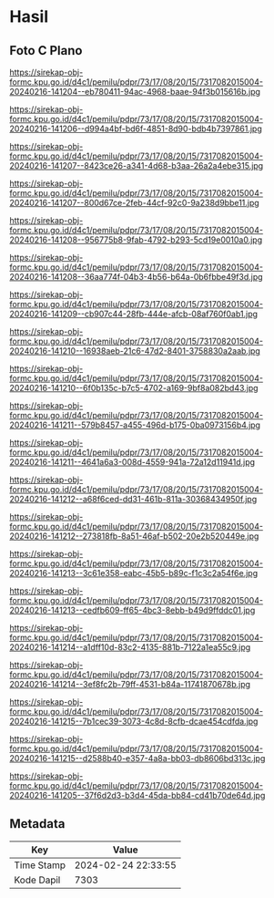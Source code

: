 # Hasil

## Foto C Plano

https://sirekap-obj-formc.kpu.go.id/d4c1/pemilu/pdpr/73/17/08/20/15/7317082015004-20240216-141204--eb780411-94ac-4968-baae-94f3b015616b.jpg

https://sirekap-obj-formc.kpu.go.id/d4c1/pemilu/pdpr/73/17/08/20/15/7317082015004-20240216-141206--d994a4bf-bd6f-4851-8d90-bdb4b7397861.jpg

https://sirekap-obj-formc.kpu.go.id/d4c1/pemilu/pdpr/73/17/08/20/15/7317082015004-20240216-141207--8423ce26-a341-4d68-b3aa-26a2a4ebe315.jpg

https://sirekap-obj-formc.kpu.go.id/d4c1/pemilu/pdpr/73/17/08/20/15/7317082015004-20240216-141207--800d67ce-2feb-44cf-92c0-9a238d9bbe11.jpg

https://sirekap-obj-formc.kpu.go.id/d4c1/pemilu/pdpr/73/17/08/20/15/7317082015004-20240216-141208--956775b8-9fab-4792-b293-5cd19e0010a0.jpg

https://sirekap-obj-formc.kpu.go.id/d4c1/pemilu/pdpr/73/17/08/20/15/7317082015004-20240216-141208--36aa774f-04b3-4b56-b64a-0b6fbbe49f3d.jpg

https://sirekap-obj-formc.kpu.go.id/d4c1/pemilu/pdpr/73/17/08/20/15/7317082015004-20240216-141209--cb907c44-28fb-444e-afcb-08af760f0ab1.jpg

https://sirekap-obj-formc.kpu.go.id/d4c1/pemilu/pdpr/73/17/08/20/15/7317082015004-20240216-141210--16938aeb-21c6-47d2-8401-3758830a2aab.jpg

https://sirekap-obj-formc.kpu.go.id/d4c1/pemilu/pdpr/73/17/08/20/15/7317082015004-20240216-141210--6f0b135c-b7c5-4702-a169-9bf8a082bd43.jpg

https://sirekap-obj-formc.kpu.go.id/d4c1/pemilu/pdpr/73/17/08/20/15/7317082015004-20240216-141211--579b8457-a455-496d-b175-0ba0973156b4.jpg

https://sirekap-obj-formc.kpu.go.id/d4c1/pemilu/pdpr/73/17/08/20/15/7317082015004-20240216-141211--4641a6a3-008d-4559-941a-72a12d11941d.jpg

https://sirekap-obj-formc.kpu.go.id/d4c1/pemilu/pdpr/73/17/08/20/15/7317082015004-20240216-141212--a68f6ced-dd31-461b-811a-30368434950f.jpg

https://sirekap-obj-formc.kpu.go.id/d4c1/pemilu/pdpr/73/17/08/20/15/7317082015004-20240216-141212--273818fb-8a51-46af-b502-20e2b520449e.jpg

https://sirekap-obj-formc.kpu.go.id/d4c1/pemilu/pdpr/73/17/08/20/15/7317082015004-20240216-141213--3c61e358-eabc-45b5-b89c-f1c3c2a54f6e.jpg

https://sirekap-obj-formc.kpu.go.id/d4c1/pemilu/pdpr/73/17/08/20/15/7317082015004-20240216-141213--cedfb609-ff65-4bc3-8ebb-b49d9ffddc01.jpg

https://sirekap-obj-formc.kpu.go.id/d4c1/pemilu/pdpr/73/17/08/20/15/7317082015004-20240216-141214--a1dff10d-83c2-4135-881b-7122a1ea55c9.jpg

https://sirekap-obj-formc.kpu.go.id/d4c1/pemilu/pdpr/73/17/08/20/15/7317082015004-20240216-141214--3ef8fc2b-79ff-4531-b84a-11741870678b.jpg

https://sirekap-obj-formc.kpu.go.id/d4c1/pemilu/pdpr/73/17/08/20/15/7317082015004-20240216-141215--7b1cec39-3073-4c8d-8cfb-dcae454cdfda.jpg

https://sirekap-obj-formc.kpu.go.id/d4c1/pemilu/pdpr/73/17/08/20/15/7317082015004-20240216-141215--d2588b40-e357-4a8a-bb03-db8606bd313c.jpg

https://sirekap-obj-formc.kpu.go.id/d4c1/pemilu/pdpr/73/17/08/20/15/7317082015004-20240216-141205--37f6d2d3-b3d4-45da-bb84-cd41b70de64d.jpg


## Metadata

| Key        | Value               |
| ---------- | ------------------- |
| Time Stamp | 2024-02-24 22:33:55 |
| Kode Dapil | 7303                |



